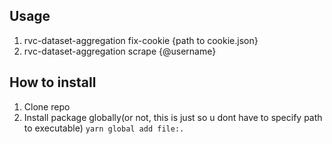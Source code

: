 ## Usage
1. rvc-dataset-aggregation fix-cookie {path to cookie.json}
2. rvc-dataset-aggregation scrape {@username}

## How to install
1. Clone repo
2. Install package globally(or not, this is just so u dont have to specify path to executable)
`yarn global add file:.`